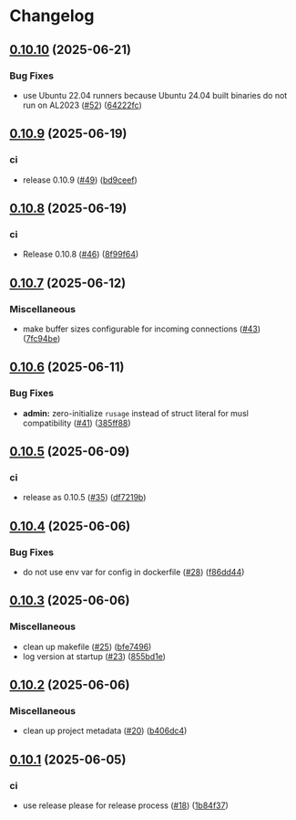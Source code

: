# Changelog

## [0.10.10](https://github.com/momentohq/momento-proxy/compare/v0.10.9...v0.10.10) (2025-06-21)


### Bug Fixes

* use Ubuntu 22.04 runners because Ubuntu 24.04 built binaries do not run on AL2023 ([#52](https://github.com/momentohq/momento-proxy/issues/52)) ([64222fc](https://github.com/momentohq/momento-proxy/commit/64222fc2e93deed297627577d21a335e5ea40c9c))

## [0.10.9](https://github.com/momentohq/momento-proxy/compare/v0.10.8...v0.10.9) (2025-06-19)


### ci

* release 0.10.9 ([#49](https://github.com/momentohq/momento-proxy/issues/49)) ([bd9ceef](https://github.com/momentohq/momento-proxy/commit/bd9ceef6dcf8cb46b736a6701e2845a29449daef))

## [0.10.8](https://github.com/momentohq/momento-proxy/compare/v0.10.7...v0.10.8) (2025-06-19)


### ci

* Release 0.10.8 ([#46](https://github.com/momentohq/momento-proxy/issues/46)) ([8f99f64](https://github.com/momentohq/momento-proxy/commit/8f99f64432fadff6411523066fc8c837f94c82d5))

## [0.10.7](https://github.com/momentohq/momento-proxy/compare/v0.10.6...v0.10.7) (2025-06-12)


### Miscellaneous

* make buffer sizes configurable for incoming connections ([#43](https://github.com/momentohq/momento-proxy/issues/43)) ([7fc94be](https://github.com/momentohq/momento-proxy/commit/7fc94be34494ef1661b2463e77e469c355f2dc78))

## [0.10.6](https://github.com/momentohq/momento-proxy/compare/v0.10.5...v0.10.6) (2025-06-11)


### Bug Fixes

* **admin:** zero-initialize `rusage` instead of struct literal for musl compatibility ([#41](https://github.com/momentohq/momento-proxy/issues/41)) ([385ff88](https://github.com/momentohq/momento-proxy/commit/385ff88bedfc81c29f75c0e50b0d1d52309092f9))


## [0.10.5](https://github.com/momentohq/momento-proxy/compare/v0.10.4...v0.10.5) (2025-06-09)


### ci

* release as 0.10.5 ([#35](https://github.com/momentohq/momento-proxy/issues/35)) ([df7219b](https://github.com/momentohq/momento-proxy/commit/df7219bd7e2b9fe77f93a7613a7ee9ce5b0035ad))

## [0.10.4](https://github.com/momentohq/momento-proxy/compare/v0.10.3...v0.10.4) (2025-06-06)


### Bug Fixes

* do not use env var for config in dockerfile ([#28](https://github.com/momentohq/momento-proxy/issues/28)) ([f86dd44](https://github.com/momentohq/momento-proxy/commit/f86dd443fc48305cd48d8fcdbfefd38dbd847bdc))

## [0.10.3](https://github.com/momentohq/momento-proxy/compare/v0.10.2...v0.10.3) (2025-06-06)


### Miscellaneous

* clean up makefile ([#25](https://github.com/momentohq/momento-proxy/issues/25)) ([bfe7496](https://github.com/momentohq/momento-proxy/commit/bfe7496f980027407526e7565be1a3e2c8872e79))
* log version at startup ([#23](https://github.com/momentohq/momento-proxy/issues/23)) ([855bd1e](https://github.com/momentohq/momento-proxy/commit/855bd1e87ec03c55154c35d18e2f3848df7c71af))

## [0.10.2](https://github.com/momentohq/momento-proxy/compare/v0.10.1...v0.10.2) (2025-06-06)


### Miscellaneous

* clean up project metadata ([#20](https://github.com/momentohq/momento-proxy/issues/20)) ([b406dc4](https://github.com/momentohq/momento-proxy/commit/b406dc47f2f3ffe7583115f0210368258328b48c))

## [0.10.1](https://github.com/momentohq/momento-proxy/compare/v0.10.0...v0.10.1) (2025-06-05)


### ci

* use release please for release process ([#18](https://github.com/momentohq/momento-proxy/issues/18)) ([1b84f37](https://github.com/momentohq/momento-proxy/commit/1b84f37e6d992201537773c867da9fabbc866fd5))
